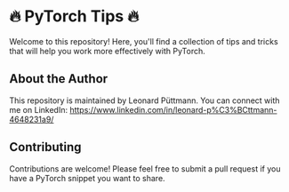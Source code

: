 # 🔥 PyTorch Tips 🔥

Welcome to this repository! Here, you'll find a collection of tips and tricks that will help you work more effectively with PyTorch.

## About the Author

This repository is maintained by Leonard Püttmann. You can connect with me on LinkedIn:
https://www.linkedin.com/in/leonard-p%C3%BCttmann-4648231a9/

## Contributing

Contributions are welcome! Please feel free to submit a pull request if you have a PyTorch snippet you want to share.


